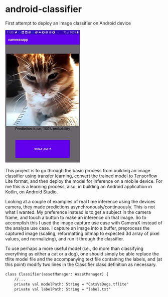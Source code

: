 # android-classifier
First attempt to deploy an image classifier on Android device

![Screenshot](Screenshot.jpg)

This project is to go through the basic process from building an image classifier using transfer learning, convert the trained model to Tensorflow Lite format, and then deploy the model for inference on a mobile device. For me this is a learning process, also, in building an Android application in Kotlin, on Android Studio. 

Looking at a couple of examples of real time inference using the devices camera, they made predictions asynchronously/continuously. This is not what I wanted. My preference instead is to get a subject in the camera frame, and touch a button to make an inference on that image. So to accomplish this I used the image capture use case with CameraX instead of the analyze use case. I capture an image into a buffer, preprocess the captured image (scaling, reformatting bitmap to expected 3d array of pixel values, and normalizing), and run it through the classifier.

To use perhaps a more useful model (i.e., do more than classifying everything as either a cat or a dog), one should simply be able replace the tflite model file and the accompanying text file containing the labels, and (at this point) modify two lines in the Classifier class definition as necessary.

```
class Classifier(assetManager: AssetManager) {
    //...
    private val modelPath: String = "CatsVsDogs.tflite"
    private val labelPath: String = "label.txt"
```

